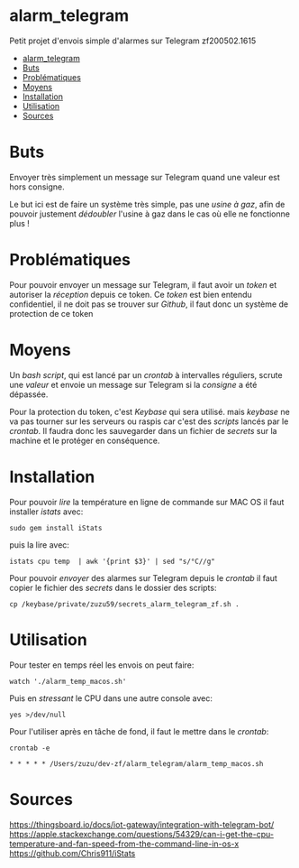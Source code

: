 # alarm_telegram
Petit projet d'envois simple d'alarmes sur Telegram
zf200502.1615

<!-- TOC depthFrom:1 depthTo:6 withLinks:1 updateOnSave:1 orderedList:0 -->

- [alarm_telegram](#alarmtelegram)
- [Buts](#buts)
- [Problématiques](#problmatiques)
- [Moyens](#moyens)
- [Installation](#installation)
- [Utilisation](#utilisation)
- [Sources](#sources)

<!-- /TOC -->

# Buts

Envoyer très simplement un message sur Telegram quand une valeur est hors consigne.

Le but ici est de faire un système très simple, pas une *usine à gaz*, afin de pouvoir justement *dédoubler* l'usine à gaz dans le cas où elle ne fonctionne plus !


# Problématiques

Pour pouvoir envoyer un message sur Telegram, il faut avoir un *token* et autoriser la *réception* depuis ce token. Ce *token* est bien entendu confidentiel, il ne doit pas se trouver sur *Github*, il faut donc un système de protection de ce token


# Moyens

Un *bash script*, qui est lancé par un *crontab* à intervalles réguliers, scrute une *valeur* et envoie un message sur Telegram si la *consigne* a été dépassée.

Pour la protection du token, c'est *Keybase* qui sera utilisé. mais *keybase* ne va pas tourner sur les serveurs ou raspis car c'est des *scripts* lancés par le *crontab*. Il faudra donc les sauvegarder dans un fichier de *secrets* sur la machine et le protéger en conséquence.


# Installation

Pour pouvoir *lire* la température en ligne de commande sur MAC OS il faut installer *istats* avec:
```
sudo gem install iStats
```
puis la lire avec:
```
istats cpu temp  | awk '{print $3}' | sed "s/°C//g"
```

Pour pouvoir *envoyer* des alarmes sur Telegram depuis le *crontab* il faut copier le fichier des *secrets* dans le dossier des scripts:
```
cp /keybase/private/zuzu59/secrets_alarm_telegram_zf.sh .
```


# Utilisation

Pour tester en temps réel les envois on peut faire:
```
watch './alarm_temp_macos.sh'
```
Puis en *stressant* le CPU dans une autre console avec:
```
yes >/dev/null
```
Pour l'utiliser après en tâche de fond, il faut le mettre dans le *crontab*:
```
crontab -e
```
```
* * * * * /Users/zuzu/dev-zf/alarm_telegram/alarm_temp_macos.sh
```


# Sources

https://thingsboard.io/docs/iot-gateway/integration-with-telegram-bot/
https://apple.stackexchange.com/questions/54329/can-i-get-the-cpu-temperature-and-fan-speed-from-the-command-line-in-os-x
https://github.com/Chris911/iStats




